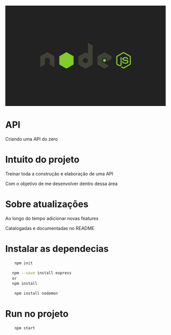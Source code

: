 ![Alt text](/img/nodejs.jpg?raw=true "Imagem Node JS")
# API

Criando uma API do zero

# Intuito do projeto

Treinar toda a construção e elaboração de uma API

Com o objetivo de me desenvolver dentro dessa área

# Sobre atualizações

Ao longo do tempo adicionar novas features

Catalogadas e documentadas no README

# Instalar as dependecias

```bash
    npm init
```

```bash
   npm --save install express
   or
   npm install
```

```bash
    npm install nodemon
```

# Run no projeto
```bash
    npm start
```
